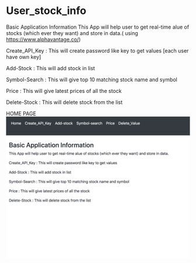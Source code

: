 # User_stock_info
Basic Application Information 
This App will help user to get real-time alue of stocks (which ever they want) and store in data.( using https://www.alphavantage.co/) 

Create_API_Key : This will create password like key to get values [each user have own key] 

Add-Stock : This will add stock in list

Symbol-Search : This will give top 10 matching stock name and symbol

Price : This will give latest prices of all the stock

Delete-Stock : This will delete stock from the list

HOME PAGE
![](Flask_AlphaVantage_API/images/Screen%20Shot%202020-02-16%20at%209.48.04%20AM.png)

